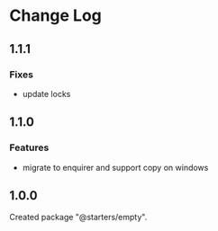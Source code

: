 # Change Log

## 1.1.1

### Fixes

- update locks


## 1.1.0

### Features

- migrate to enquirer and support copy on windows


## 1.0.0

Created package "@starters/empty".

